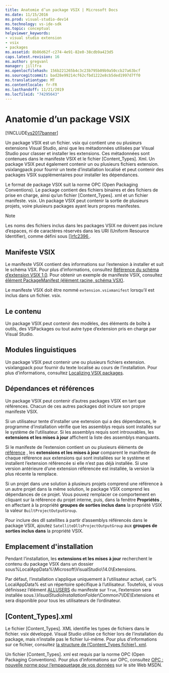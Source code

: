 ```yaml
---
title: Anatomie d’un package VSIX | Microsoft Docs
ms.date: 11/15/2016
ms.prod: visual-studio-dev14
ms.technology: vs-ide-sdk
ms.topic: conceptual
helpviewer_keywords:
- visual studio extension
- vsix
- packages
ms.assetid: 8b86d62f-c274-4e91-82e0-38cdb9a423d5
caps.latest.revision: 16
ms.author: gregvanl
manager: jillfra
ms.openlocfilehash: 156b221265b4c3c23b795b09b9a50ccb27a63bcf
ms.sourcegitcommit: bad28e99214cf62cfbd1222e8cb5ded1997d7ff0
ms.translationtype: MT
ms.contentlocale: fr-FR
ms.lasthandoff: 11/21/2019
ms.locfileid: "74295643"
---
```

# <a name="anatomy-of-a-vsix-package"></a>Anatomie d’un package VSIX
[!INCLUDE[vs2017banner](../includes/vs2017banner.md)]

Un package VSIX est un fichier. vsix qui contient une ou plusieurs extensions Visual Studio, ainsi que les métadonnées utilisées par Visual Studio pour classer et installer les extensions. Ces métadonnées sont contenues dans le manifeste VSIX et le fichier [Content_Types]. Xml. Un package VSIX peut également contenir un ou plusieurs fichiers extension. vsixlangpack pour fournir un texte d’installation localisé et peut contenir des packages VSIX supplémentaires pour installer les dépendances.  
  
 Le format de package VSIX suit la norme OPC (Open Packaging Conventions). Le package contient des fichiers binaires et des fichiers de prise en charge, ainsi qu’un fichier [Content_Types]. xml et un fichier manifeste. vsix. Un package VSIX peut contenir la sortie de plusieurs projets, voire plusieurs packages ayant leurs propres manifestes.  
  
> [!NOTE]
> Les noms des fichiers inclus dans les packages VSIX ne doivent pas inclure d’espaces, ni de caractères réservés dans les URI (Uniform Resource Identifier), comme défini sous [\[\]rfc2396 ](https://go.microsoft.com/fwlink/?LinkId=90339).  
  
## <a name="the-vsix-manifest"></a>Manifeste VSIX  
 Le manifeste VSIX contient des informations sur l’extension à installer et suit le schéma VSX. Pour plus d’informations, consultez [Référence du schéma d’extension VSIX 1,0](https://msdn.microsoft.com/76e410ec-b1fb-4652-ac98-4a4c52e09a2b). Pour obtenir un exemple de manifeste VSIX, consultez [élément PackageManifest (élément racine, schéma VSX)](https://msdn.microsoft.com/f8ae42ba-775a-4d2b-976a-f556e147f187).  
  
 Le manifeste VSIX doit être nommé `extension.vsixmanifest` lorsqu’il est inclus dans un fichier. vsix.  
  
## <a name="the-content"></a>Le contenu  
 Un package VSIX peut contenir des modèles, des éléments de boîte à outils, des VSPackages ou tout autre type d’extension pris en charge par Visual Studio.  
  
## <a name="language-packs"></a>Modules linguistiques  
 Un package VSIX peut contenir une ou plusieurs fichiers extension. vsixlangpack pour fournir du texte localisé au cours de l’installation. Pour plus d’informations, consultez [Localizing VSIX packages](../extensibility/localizing-vsix-packages.md).  
  
## <a name="dependencies-and-references"></a>Dépendances et références  
 Un package VSIX peut contenir d’autres packages VSIX en tant que références. Chacun de ces autres packages doit inclure son propre manifeste VSIX.  
  
 Si un utilisateur tente d’installer une extension qui a des dépendances, le programme d’installation vérifie que les assemblys requis sont installés sur le système de l’utilisateur. Si les assemblys requis sont introuvables, les **extensions et les mises à jour** affichent la liste des assemblys manquants.  
  
 Si le manifeste de l’extension contient un ou plusieurs éléments de [référence](https://msdn.microsoft.com/32c52934-e81e-4b53-8cb6-4df45ef7bfa8) , les **extensions et les mises à jour** comparent le manifeste de chaque référence aux extensions qui sont installées sur le système et installent l’extension référencée si elle n’est pas déjà installée. Si une version antérieure d’une extension référencée est installée, la version la plus récente la remplace.  
  
 Si un projet dans une solution à plusieurs projets comprend une référence à un autre projet dans la même solution, le package VSIX comprend les dépendances de ce projet. Vous pouvez remplacer ce comportement en cliquant sur la référence du projet interne, puis, dans la fenêtre **Propriétés** , en affectant à la propriété **groupes de sorties inclus dans** la propriété VSIX la valeur `BuiltProjectOutputGroup`.  
  
 Pour inclure des dll satellites à partir d’assemblys référencés dans le package VSIX, ajoutez `SatelliteDllsProjectOutputGroup` aux **groupes de sorties inclus dans** la propriété VSIX.  
  
## <a name="installation-location"></a>Emplacement d'installation  
 Pendant l’installation, les **extensions et les mises à jour** recherchent le contenu du package VSIX dans un dossier sous%LocalAppData%\Microsoft\VisualStudio\14.0\Extensions.  
  
 Par défaut, l’installation s’applique uniquement à l’utilisateur actuel, car% LocalAppData% est un répertoire spécifique à l’utilisateur. Toutefois, si vous définissez l’élément [ALLUSERS](https://msdn.microsoft.com/ac817f50-3276-4ddb-b467-8bbb1432455b) du manifeste sur `True`, l’extension sera installée sous.\\*VisualStudioInstallationFolder*\Common7\IDE\Extensions et sera disponible pour tous les utilisateurs de l’ordinateur.  
  
## <a name="content_typesxml"></a>[Content_Types].xml  
 Le fichier [Content_Types]. XML identifie les types de fichiers dans le fichier. vsix développé. Visual Studio utilise ce fichier lors de l’installation du package, mais n’installe pas le fichier lui-même. Pour plus d’informations sur ce fichier, consultez [la structure de l’Content_Types fichier\]. xml](../extensibility/the-structure-of-the-content-types-dot-xml-file.md).  
  
 Un fichier [Content_Types]. xml est requis par la norme OPC (Open Packaging Conventions). Pour plus d’informations sur OPC, consultez [OPC : nouvelle norme pour l’empaquetage de vos données](https://go.microsoft.com/fwlink/?LinkID=148207) sur le site Web MSDN.
